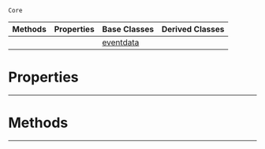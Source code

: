  `Core`

|Methods|Properties|Base Classes|Derived Classes|
|---|---|---|---|
| | |[eventdata](https://github.com/ArendDanielek/ZeroDocsTest/blob/master/code_reference/zilch_base_types/eventdata.markdown)| |


 #  Properties


---  
 #  Methods


---  
 
  
  
  
  
  
  
  

 